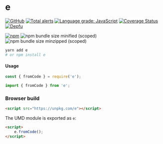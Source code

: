 # e

[![GitHub](https://img.shields.io/github/license/gc/e)](https://github.com/gc/e/blob/main/LICENSE.md)
[![Total alerts](https://img.shields.io/lgtm/alerts/g/gc/e.svg?logo=lgtm&logoWidth=18)](https://lgtm.com/projects/g/gc/e/alerts/)
[![Language grade: JavaScript](https://img.shields.io/lgtm/grade/javascript/g/gc/e.svg?logo=lgtm&logoWidth=18)](https://lgtm.com/projects/g/gc/e/context:javascript)
[![Coverage Status](https://coveralls.io/repos/github/gc/e/badge.svg?branch=main)](https://coveralls.io/github/gc/e?branch=main)
[![Depfu](https://badges.depfu.com/badges/e367f2c68b857253ca23e1e8d73d1e14/count.svg)](https://depfu.com/github/gc/e?project_id=14147)

[![npm](https://img.shields.io/npm/v/e?color=crimson&label=NPM&logo=npm&style=flat-square)](https://www.npmjs.com/package/e)
![npm bundle size minified (scoped)](https://img.shields.io/bundlephobia/min/e?label=minified&logo=webpack)
![npm bundle size minzipped (scoped)](https://img.shields.io/bundlephobia/minzip/e?label=minified&logo=webpack)

```bash
yarn add e
# or npm install e
```

#### Usage

```js
const { fromCode } = require('e');
```

```ts
import { fromCode } from 'e';
```

### Browser build

```html
<script src="https://unpkg.com/e"></script>
```

The UMD module is exported as `e`:

```html
<script>
	e.fromCode();
</script>
```
